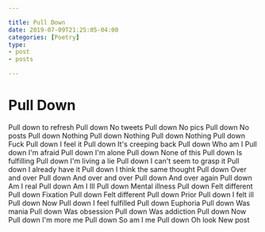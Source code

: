 ```yaml
---

title: Pull Down
date: 2019-07-09T21:25:05-04:00
categories: [Poetry]
type:
- post
- posts

---
```


# Pull Down

Pull down to refresh
Pull down
No tweets
Pull down
No pics
Pull down
No posts
Pull down
Nothing
Pull down
Nothing
Pull down
Nothing
Pull down
Fuck
Pull down
I feel it
Pull down
It's creeping back
Pull down
Who am I
Pull down
I'm afraid
Pull down
I'm alone
Pull down
None of this
Pull down
Is fulfilling
Pull down
I'm living a lie
Pull down
I can't seem to grasp it
Pull down
I already have it
Pull down
I think the same thought
Pull down
Over and over 
Pull down
And over and over
Pull down
And over again
Pull down
Am I real
Pull down
Am I Ill
Pull down
Mental illness
Pull down
Felt different
Pull down
Fixation
Pull down
Felt different
Pull down
Prior 
Pull down
I felt ill
Pull down
Now
Pull down
I feel fulfilled
Pull down
Euphoria
Pull down
Was mania
Pull down
Was obsession
Pull down
Was addiction
Pull down
Now
Pull down
I'm more me
Pull down
So am I me
Pull down
Oh look
New post
